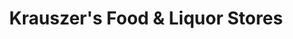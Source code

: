 ---
title: "Krauszer's Food & Liquor Stores"
url: /pompton-lakes/krauszers-food-und-liquor-stores/
shop: Lebensmittel
---